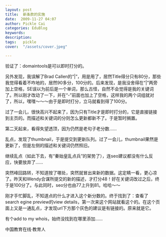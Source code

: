 ```yaml
---
layout: post  
title:  新条款的实施  
date:  2009-11-27 04:07  
author: Pickle Cai  
categories: EduBlog  
keywords: 
description:   
tags:	pickle   
cover:  "/assets/cover.jpeg"  

---  
```

    
验证了：domaintools是可以即时打分的。



另外发现，我误解了Brad Callen的“|”，用是用了，居然Title得分只有80分，那些我觉得看着不咋地的，居然90多分，100分的。后来发现，是我没舍得在“|”两旁加上空格，SE误以为前后是一个单词，那么古怪，自然不会觉得是我的关键词了。所以刚才改动了一下，并在“-”前面也加上了空格，这样我的两个词组就对了，所以，嘿嘿～～～由于是即时打分，立马就看到得了100分。



过了一会儿，很快高兴不起来了，因为只有Title才是即时打分的，它是直接链接到主页的。而描述和关键词的分则怎么更新都新不了。于是暂时搁置。



第二天起来，看得失望透顶，因为仍然是老句子老分数……



乱点，发现了thumbnail，于是提交到更新队列。过了一会儿，thumbnail果然是更新了，但是左侧的描述和关键词仍然照旧。



继续乱点（如此下去，有“秦始皇乱点兵”的架势了），连seo建议都没有什么反应，快要放弃了……



突然峰回路转，不知道按了哪处，突然就冒出来新的数据。这定睛一看，更心凉了。昨天和Wendy合谋所提交的新的描述，才打分48！好在关键词改过之后，终于是100分了。与此同时，seo分也由77上升到81。哈哈～～



刚才手忙脚乱，不知道点的什么才进入这个新分数的。终于找到了：查看了search egine preview的view details，第一次来这个网站就看这个的。在这个页面上又是一通乱点，才发现url下方那个灰色的建议是有链接的。原来就是它。



有个add to my whois，始终没找到在哪里添加……



		    
 中国教育在线·教育人


